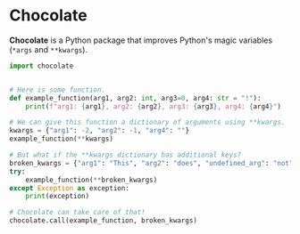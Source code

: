# Chocolate

**Chocolate** is a Python package that improves Python's magic variables (`*args` and `**kwargs`).

```python
import chocolate


# Here is some function.
def example_function(arg1, arg2: int, arg3=0, arg4: str = "!"):
    print(f"arg1: {arg1}, arg2: {arg2}, arg3: {arg3}, arg4: {arg4}")

# We can give this function a dictionary of arguments using **kwargs.
kwargs = {"arg1": -2, "arg2": -1, "arg4": ""}
example_function(**kwargs)

# But what if the **kwargs dictionary has additional keys?
broken_kwargs = {"arg1": "This", "arg2": "does", "undefined_arg": "not", "arg3": "work"}
try:
    example_function(**broken_kwargs)
except Exception as exception:
    print(exception)

# Chocolate can take care of that!
chocolate.call(example_function, broken_kwargs)
```
